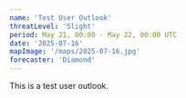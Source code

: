 ```yaml
---
name: 'Test User Outlook'
threatLevel: 'Slight'
period: May 21, 00:00 - May 22, 00:00 UTC
date: '2025-07-16'
mapImage: '/maps/2025-07-16.jpg'
forecaster: 'Diamond'
---
```


This is a test user outlook.